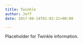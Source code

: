 ```yaml
---
title: Twinkle
author: Jeff
date: 2017-09-14T01:02:21+00:00

---
```

Placeholder for Twinkle information.